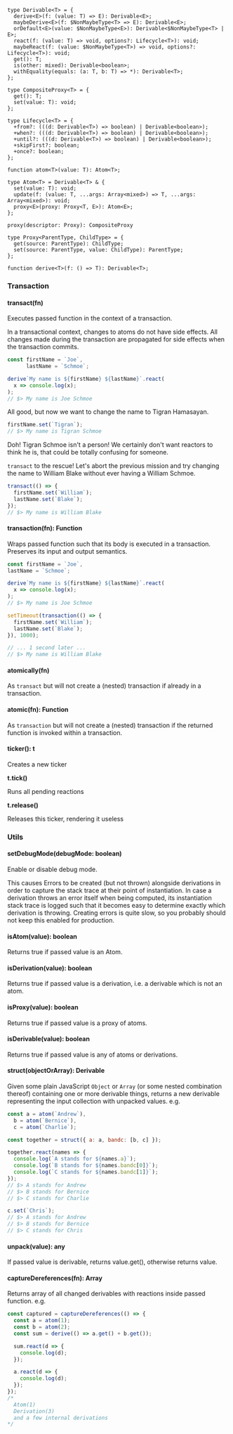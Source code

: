 ```
type Derivable<T> = {
  derive<E>(f: (value: T) => E): Derivable<E>;
  maybeDerive<E>(f: $NonMaybeType<T> => E): Derivable<E>;
  orDefault<E>(value: $NonMaybeType<E>): Derivable<$NonMaybeType<T> | E>;
  react(f: (value: T) => void, options?: Lifecycle<T>): void;
  maybeReact(f: (value: $NonMaybeType<T>) => void, options?: Lifecycle<T>): void;
  get(): T;
  is(other: mixed): Derivable<boolean>;
  withEquality(equals: (a: T, b: T) => *): Derivable<T>;
};

type CompositeProxy<T> = {
  get(): T;
  set(value: T): void;
};

type Lifecycle<T> = {
  +from?: (((d: Derivable<T>) => boolean) | Derivable<boolean>);
  +when?: (((d: Derivable<T>) => boolean) | Derivable<boolean>);
  +until?: (((d: Derivable<T>) => boolean) | Derivable<boolean>);
  +skipFirst?: boolean;
  +once?: boolean;
};

function atom<T>(value: T): Atom<T>;

type Atom<T> = Derivable<T> & {
  set(value: T): void;
  update(f: (value: T, ...args: Array<mixed>) => T, ...args: Array<mixed>): void;
  proxy<E>(proxy: Proxy<T, E>): Atom<E>;
};

proxy(descriptor: Proxy): CompositeProxy

type Proxy<ParentType, ChildType> = {
  get(source: ParentType): ChildType;
  set(source: ParentType, value: ChildType): ParentType;
};

function derive<T>(f: () => T): Derivable<T>;
```

### Transaction

#### transact(fn)

Executes passed function in the context of a transaction.

In a transactional context, changes to atoms do not have side effects. All
changes made during the transaction are propagated for side effects when the
transaction commits.

```js
const firstName = `Joe`,
      lastName = `Schmoe`;

derive`My name is ${firstName} ${lastName}`.react(
  x => console.log(x);
);
// $> My name is Joe Schmoe
```

All good, but now we want to change the name to Tigran Hamasayan.

```js
firstName.set(`Tigran`);
// $> My name is Tigran Schmoe
```

Doh! Tigran Schmoe isn't a person! We certainly don't want reactors to think he
is, that could be totally confusing for someone.

`transact` to the rescue! Let's abort the previous mission and try changing the
name to William Blake without ever having a William Schmoe.

```js
transact(() => {
  firstName.set(`William`);
  lastName.set(`Blake`);
});
// $> My name is William Blake
```

#### transaction(fn): Function

Wraps passed function such that its body is executed in a transaction. Preserves
its input and output semantics.

```js
const firstName = `Joe`,
lastName = `Schmoe`;

derive`My name is ${firstName} ${lastName}`.react(
  x => console.log(x);
);
// $> My name is Joe Schmoe

setTimeout(transaction(() => {
  firstName.set(`William`);
  lastName.set(`Blake`);
}), 1000);

// ... 1 second later ...
// $> My name is William Blake
```

#### atomically(fn)

As `transact` but will not create a (nested) transaction if already in a
transaction.

#### atomic(fn): Function

As `transaction` but will not create a (nested) transaction if the returned
function is invoked within a transaction.

#### ticker(): t

Creates a new ticker

**t.tick()**

Runs all pending reactions

**t.release()**

Releases this ticker, rendering it useless

### Utils

#### setDebugMode(debugMode: boolean)

Enable or disable debug mode.

This causes Errors to be created (but not thrown) alongside derivations in order
to capture the stack trace at their point of instantiation. In case a derivation
throws an error itself when being computed, its instantiation stack trace is
logged such that it becomes easy to determine exactly which derivation is
throwing. Creating errors is quite slow, so you probably should not keep this
enabled for production.

#### isAtom(value): boolean

Returns true if passed value is an Atom.

#### isDerivation(value): boolean

Returns true if passed value is a derivation, i.e. a derivable which is not an
atom.

#### isProxy(value): boolean

Returns true if passed value is a proxy of atoms.

#### isDerivable(value): boolean

Returns true if passed value is any of atoms or derivations.

#### struct(objectOrArray): Derivable

Given some plain JavaScript `Object` or `Array` (or some nested combination
thereof) containing one or more derivable things, returns a new derivable
representing the input collection with unpacked values. e.g.

```js
const a = atom(`Andrew`),
  b = atom(`Bernice`),
  c = atom(`Charlie`);

const together = struct({ a: a, bandc: [b, c] });

together.react(names => {
  console.log(`A stands for ${names.a}`);
  console.log(`B stands for ${names.bandc[0]}`);
  console.log(`C stands for ${names.bandc[1]}`);
});
// $> A stands for Andrew
// $> B stands for Bernice
// $> C stands for Charlie

c.set(`Chris`);
// $> A stands for Andrew
// $> B stands for Bernice
// $> C stands for Chris
```

#### unpack(value): any

If passed value is derivable, returns value.get(), otherwise returns value.

#### captureDereferences(fn): Array

<Derivable>

Returns array of all changed derivables with reactions inside passed function.
e.g.

```js
const captured = captureDereferences(() => {
  const a = atom(1);
  const b = atom(2);
  const sum = derive(() => a.get() + b.get());

  sum.react(d => {
    console.log(d);
  });

  a.react(d => {
    console.log(d);
  });
});
/*
  Atom(1)
  Derivation(3)
  and a few internal derivations
*/
```

